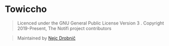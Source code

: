 ﻿# Towiccho

> Licenced under the GNU General Public License Version 3 . Copyright 2019-Present, The Notifi project contributors

> Maintained by [Nejc Drobnič](https://github.com/QuantumlyTangled)
